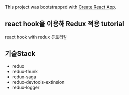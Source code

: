 This project was bootstrapped with [Create React App](https://github.com/facebook/create-react-app).

## react hook을 이용해 Redux 적용 tutorial

react hook with redux 튜토리얼

## 기술Stack
- redux
- redux-thunk
- redux-saga
- redux-devtools-extinsion
- redux-logger

